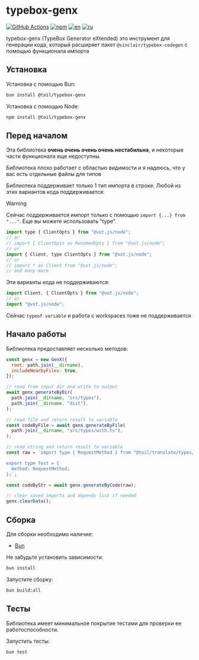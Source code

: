 # typebox-genx

[![GitHub Actions](https://github.com/ilyhalight/typebox-genx/actions/workflows/build.yml/badge.svg)](https://github.com/ilyhalight/typebox-genx/actions/workflows/build.yml)
[![npm](https://img.shields.io/bundlejs/size/@toil/typebox-genx)](https://www.npmjs.com/package/@toil/typebox-genx)
[![en](https://img.shields.io/badge/lang-English%20%F0%9F%87%AC%F0%9F%87%A7-white)](README.md)
[![ru](https://img.shields.io/badge/%D1%8F%D0%B7%D1%8B%D0%BA-%D0%A0%D1%83%D1%81%D1%81%D0%BA%D0%B8%D0%B9%20%F0%9F%87%B7%F0%9F%87%BA-white)](README-RU.md)

typebox-genx (TypeBox Generator eXtended) это инструмент для генерации кода, который расширяет пакет `@sinclair/typebox-codegen` с помощью функционала импорта

## Установка

Установка с помощью Bun:

```bash
bun install @toil/typebox-genx
```

Установка с помощью Node:

```bash
npm install @toil/typebox-genx
```

## Перед началом

Эта библиотека **очень очень очень очень нестабильна**, и некоторые части функционала еще недоступны.

Библиотека плохо работает с областью видимости и я надеюсь, что у вас есть отдельные файлы для типов

Библиотека поддерживает только 1 тип импорта в строке. Любой из этих вариантов кода поддерживается:

> [!WARNING]
> Сейчас поддерживается импорт только с помощью `import {...} from "..."`. Еще вы можете использовать "type".

```js
import type { ClientOpts } from "@vot.js/node";
// or
// import { ClientOpts as RenamedOpts } from "@vot.js/node";
// or
import { Client, type ClientOpts } from "@vot.js/node";
// or
// import * as Client from "@vot.js/node";
// and many more
```

Эти варианты кода не поддерживаются:

```js
import Client, { ClientOpts } from "@vot.js/node";
// or
import "@vot.js/node";
```

Сейчас `typeof variable` и работа с workspaces тоже не поддерживается

## Начало работы

Библиотека предоставляет несколько методов:

```js
const genx = new GenX({
  root: path.join(__dirname),
  includeNearbyFiles: true,
});

// read from input dir and write to output
await genx.generateByDir(
  path.join(__dirname, "src/types"),
  path.join(__dirname, "dist"),
);

// read file and return result to variable
const codeByFile = await genx.generateByFile(
  path.join(__dirname, "src/types/with.ts"),
);

// read string and return result to variable
const raw = `import type { RequestMethod } from "@toil/translate/types/providers/base";

export type Test = {
  method: RequestMethod;
};`;

const codeByStr = await genx.generateByCode(raw);

// clear saved imports and depends list if needed
genx.clearData();
```

## Сборка

Для сборки необходимо наличие:

- [Bun](https://bun.sh/)

Не забудьте установить зависимости:

```bash
bun install
```

Запустите сборку:

```bash
bun build:all
```

## Тесты

Библиотека имеет минимальное покрытие тестами для проверки ее работоспособности.

Запустить тесты:

```bash
bun test
```
